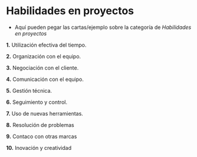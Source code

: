 # Habilidades en proyectos
- Aquí pueden pegar las cartas/ejemplo sobre la categoría de *Habilidades en proyectos* 

**1.** Utilización efectiva del tiempo.

**2.** Organización con el equipo.

**3.** Negociación con el cliente.

**4.** Comunicación con el equipo.

**5.** Gestión técnica.

**6.** Seguimiento y control.

**7.** Uso de nuevas herramientas.

**8.** Resolución de problemas

**9.** Contaco con otras marcas

**10.** Inovación y creatividad

